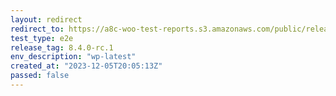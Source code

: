 ```yaml
---
layout: redirect
redirect_to: https://a8c-woo-test-reports.s3.amazonaws.com/public/release/8.4.0-rc.1/wp-latest/e2e/index.html
test_type: e2e
release_tag: 8.4.0-rc.1
env_description: "wp-latest"
created_at: "2023-12-05T20:05:13Z"
passed: false
---
```

